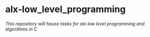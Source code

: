 # alx-low_level_programming

###### This repository will house tasks for alx low level programming and algorithms in C
